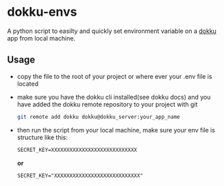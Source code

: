 # dokku-envs

A python script to easilty and quickly set environment variable on a [dokku](http://dokku.viewdocs.io/dokku/) app from local machine.

## Usage

- copy the file to the root of your project or where ever your .env file is located
- make sure you have the dokku cli installed(see dokku docs) and you have added the dokku remote repository to your project with git

  ```sh
  git remote add dokku dokku@dokku_server:your_app_name
  ```

- then run the script from your local machine, make sure your env file is structure like this:

  ```txt
  SECRET_KEY=XXXXXXXXXXXXXXXXXXXXXXXXXXXX
  ```

  **or**

  ```txt
  SECRET_KEY="XXXXXXXXXXXXXXXXXXXXXXXXXXXX"
  ```

